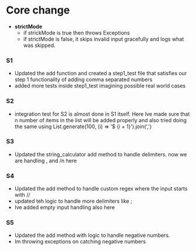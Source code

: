 # Core change

- **strictMode**
    - if strickMode is true then throws Exceptions
    - if strictMode is false, it skips invalid input gracefully and logs what was skipped.

### S1

- Updated the add function and created a step1_test file that satisfies our step 1 functionality of
  adding comma separated numbers
- added more tests inside step1_test imagining possible real world cases

### S2

- integration test for S2 is almost done in S1 itself. Here Ive made sure that n number of items in
  the list will be added properly and also tried doing the same using List.generate(100, (i) => '$
  {i + 1}').join(',')

### S3

- Updated the string_calculator add method to handle delimiters. now we are handling , and /n here

### S4
- Updated the add method to handle custom regex where the input starts with //
- updated teh logic to handle more delimiters like ;
- Ive added empty input handling also here

### S5
- Updated the add method with logic to handle negative numbers.
- Im throwing exceptions on catching negative numbers